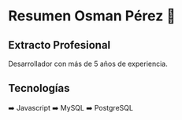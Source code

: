 # Resumen Osman Pérez 👋

## Extracto Profesional
Desarrollador con más de 5 años de experiencia.

## Tecnologías
​➡️ ​Javascript
​➡️​ MySQL
​➡️​ PostgreSQL